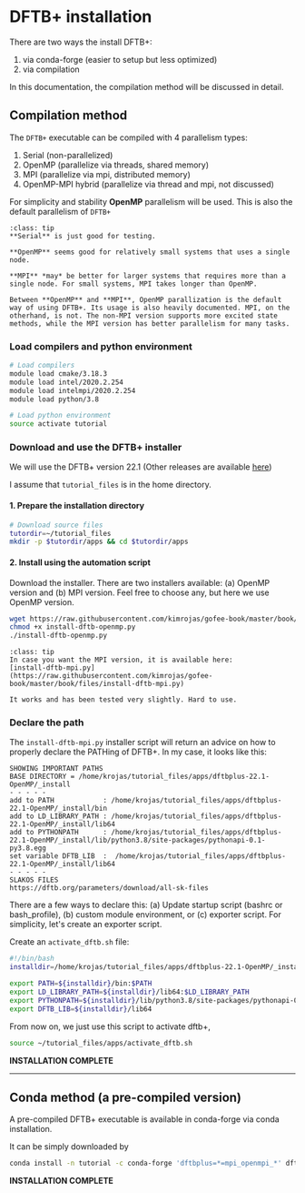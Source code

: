 # DFTB+ installation

There are two ways the install DFTB+:

1. via conda-forge (easier to setup but less optimized)
2. via compilation

In this documentation, the compilation method will be discussed in detail. 

## Compilation method

The `DFTB+` executable can be compiled with 4 parallelism types:

1. Serial (non-parallelized)
2. OpenMP (parallelize via threads, shared memory)
3. MPI (parallelize via mpi, distributed memory)
4. OpenMP-MPI hybrid (parallelize via thread and mpi, not discussed)

For simplicity and stability **OpenMP** parallelism will be used. This is also the default parallelism of `DFTB+`

```{admonition} What to use: Serial, OpenMP or MPI
:class: tip
**Serial** is just good for testing. 

**OpenMP** seems good for relatively small systems that uses a single node.

**MPI** *may* be better for larger systems that requires more than a single node. For small systems, MPI takes longer than OpenMP. 

Between **OpenMP** and **MPI**, OpenMP parallization is the default way of using DFTB+. Its usage is also heavily documented. MPI, on the otherhand, is not. The non-MPI version supports more excited state methods, while the MPI version has better parallelism for many tasks.
```

### Load compilers and python environment

```bash
# Load compilers
module load cmake/3.18.3
module load intel/2020.2.254
module load intelmpi/2020.2.254
module load python/3.8

# Load python environment
source activate tutorial
```

### Download and use the DFTB+ installer
We will use the DFTB+ version 22.1 (Other releases are available [here](https://github.com/dftbplus/dftbplus/releases/))

I assume that `tutorial_files` is in the home directory.

#### 1. Prepare the installation directory

```bash
# Download source files
tutordir=~/tutorial_files
mkdir -p $tutordir/apps && cd $tutordir/apps
```

#### 2. Install using the automation script

Download the installer. There are two installers available: (a) OpenMP version and (b) MPI version. Feel free to choose any, but here we use OpenMP version.

```bash
wget https://raw.githubusercontent.com/kimrojas/gofee-book/master/book/files/install-dftb-openmp.py
chmod +x install-dftb-openmp.py
./install-dftb-openmp.py
```

```{admonition} Want the MPI version?
:class: tip
In case you want the MPI version, it is available here: 
[install-dftb-mpi.py](https://raw.githubusercontent.com/kimrojas/gofee-book/master/book/files/install-dftb-mpi.py)

It works and has been tested very slightly. Hard to use.
```

### Declare the path

The `install-dftb-mpi.py` installer script will return an advice on how to properly declare the PATHing of DFTB+.
In my case, it looks like this:

```
SHOWING IMPORTANT PATHS
BASE DIRECTORY = /home/krojas/tutorial_files/apps/dftbplus-22.1-OpenMP/_install
- - - - -
add to PATH            : /home/krojas/tutorial_files/apps/dftbplus-22.1-OpenMP/_install/bin
add to LD_LIBRARY_PATH : /home/krojas/tutorial_files/apps/dftbplus-22.1-OpenMP/_install/lib64
add to PYTHONPATH      : /home/krojas/tutorial_files/apps/dftbplus-22.1-OpenMP/_install/lib/python3.8/site-packages/pythonapi-0.1-py3.8.egg
set variable DFTB_LIB  :  /home/krojas/tutorial_files/apps/dftbplus-22.1-OpenMP/_install/lib64
- - - - -
SLAKOS FILES
https://dftb.org/parameters/download/all-sk-files
```

There are a few ways to declare this: (a) Update startup script (bashrc or bash_profile), (b) custom module environment, or (c) exporter script. For simplicity, let's create an exporter script.

Create an `activate_dftb.sh` file:

```bash
#!/bin/bash
installdir=/home/krojas/tutorial_files/apps/dftbplus-22.1-OpenMP/_install

export PATH=${installdir}/bin:$PATH
export LD_LIBRARY_PATH=${installdir}/lib64:$LD_LIBRARY_PATH
export PYTHONPATH=${installdir}/lib/python3.8/site-packages/pythonapi-0.1-py3.8.egg:$PYTHONPATH
export DFTB_LIB=${installdir}/lib64
```

From now on, we just use this script to activate dftb+,

```bash
source ~/tutorial_files/apps/activate_dftb.sh
```


**INSTALLATION COMPLETE**

<hr>

## Conda method (a pre-compiled version)

A pre-compiled DFTB+ executable is available in conda-forge via conda installation. 

It can be simply downloaded by

```bash
conda install -n tutorial -c conda-forge 'dftbplus=*=mpi_openmpi_*' dftbplus-tools dftbplus-python
```

**INSTALLATION COMPLETE**